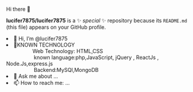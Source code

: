 Hi there 👋

**lucifer7875/lucifer7875** is a ✨ _special_ ✨ repository because its `README.md` (this file) appears on your GitHub profile.



 <li>👋 Hi, I’m @lucifer7875</li>

 <li>👀KNOWN TECHNOLOGY</li>
         &nbsp;&nbsp;&nbsp;&nbsp;&nbsp;&nbsp;&nbsp;&nbsp;&nbsp;&nbsp;&nbsp;&nbsp;&nbsp;&nbsp;&nbsp;&nbsp;&nbsp;&nbsp;Web Technology: HTML,CSS <br/>
       &nbsp;&nbsp;&nbsp;&nbsp;&nbsp;&nbsp;&nbsp;&nbsp;&nbsp;&nbsp;&nbsp;&nbsp;&nbsp;&nbsp;&nbsp;&nbsp;&nbsp;&nbsp; known language:php,JavaScript, jQuery , ReactJs , Node.Js,express.js<br/>
       &nbsp;&nbsp;&nbsp;&nbsp;&nbsp;&nbsp;&nbsp;&nbsp;&nbsp;&nbsp;&nbsp;&nbsp;&nbsp;&nbsp;&nbsp;&nbsp;&nbsp;&nbsp; Backend:MySQl,MongoDB<br/>
 
 <li>💬 Ask me about ...</li>
 <li>📫 How to reach me: ...</li>
 
 
 
